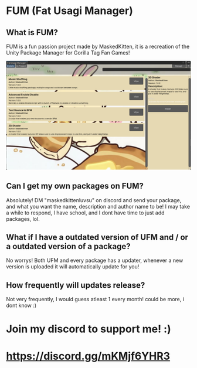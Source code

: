 # FUM (Fat Usagi Manager)

## What is FUM?
FUM is a fun passion project made by MaskedKitten, it is a recreation of the Unity Package Manager for Gorilla Tag Fan Games!

![image_alt](https://github.com/maskedkittencool/FUM/blob/main/FUM.png?raw=true)

## Can I get my own packages on FUM?

Absolutely! DM "maskedkittenluvsu" on discord and send your package, and what you want the name, description and author name to be! I may take a while to respond, I have school, and I dont have time to just add packages, lol.

## What if I have a outdated version of UFM and / or a outdated version of a package?

No worrys! Both UFM and every package has a updater, whenever a new version is uploaded it will automatically update for you!

## How frequently will updates release?

Not very frequently, I would guess atleast 1 every month! could be more, i dont know :)

# Join my discord to support me! :)

# https://discord.gg/mKMjf6YHR3
